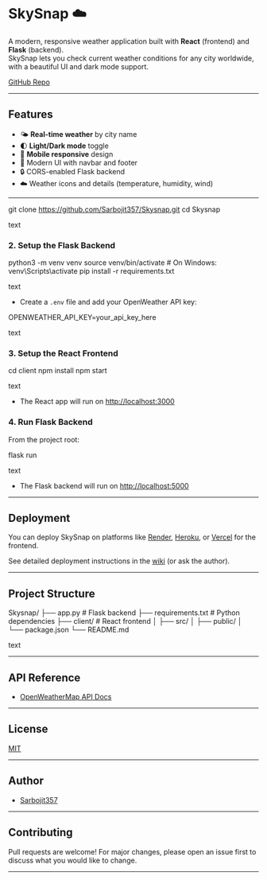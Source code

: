# SkySnap ☁️

A modern, responsive weather application built with **React** (frontend) and **Flask** (backend).  
SkySnap lets you check current weather conditions for any city worldwide, with a beautiful UI and dark mode support.

[GitHub Repo](https://github.com/Sarbojit357/Skysnap.git)  

---

## Features

- 🌤️ **Real-time weather** by city name
- 🌓 **Light/Dark mode** toggle
- 📱 **Mobile responsive** design
- 🎨 Modern UI with navbar and footer
- 🔒 CORS-enabled Flask backend
- ☁️ Weather icons and details (temperature, humidity, wind)

---

git clone https://github.com/Sarbojit357/Skysnap.git
cd Skysnap

text

### 2. Setup the Flask Backend

python3 -m venv venv
source venv/bin/activate # On Windows: venv\Scripts\activate
pip install -r requirements.txt

text

- Create a `.env` file and add your OpenWeather API key:

OPENWEATHER_API_KEY=your_api_key_here

text

### 3. Setup the React Frontend

cd client
npm install
npm start

text

- The React app will run on [http://localhost:3000](http://localhost:3000)

### 4. Run Flask Backend

From the project root:

flask run

text

- The Flask backend will run on [http://localhost:5000](http://localhost:5000)

---

## Deployment

You can deploy SkySnap on platforms like [Render](https://render.com), [Heroku](https://heroku.com), or [Vercel](https://vercel.com) for the frontend.

See detailed deployment instructions in the [wiki](#) (or ask the author).

---

## Project Structure

Skysnap/
├── app.py # Flask backend
├── requirements.txt # Python dependencies
├── client/ # React frontend
│ ├── src/
│ ├── public/
│ └── package.json
└── README.md

text

---

## API Reference

- [OpenWeatherMap API Docs](https://openweathermap.org/current)

---

## License

[MIT](LICENSE)

---

## Author

- [Sarbojit357](https://github.com/Sarbojit357)

---

## Contributing

Pull requests are welcome! For major changes, please open an issue first to discuss what you would like to change.

---
